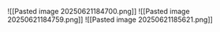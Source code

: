 ![[Pasted image 20250621184700.png]]
![[Pasted image 20250621184759.png]]
![[Pasted image 20250621185621.png]]